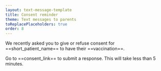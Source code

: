 ```yaml
---
layout: text-message-template
title: Consent reminder
theme: Text messages to parents
toReplacePlaceholders: true
order: 8
---
```


We recently asked you to give or refuse consent for ==short_patient_name== to have their ==vaccination==.

Go to ==consent_link== to submit a response. This will take less than 5 minutes.